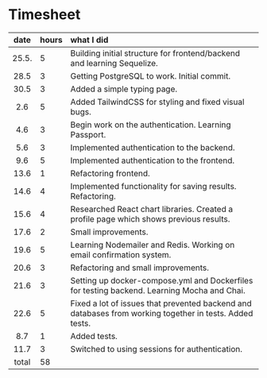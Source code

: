 # Timesheet

| date  | hours | what I did  |
| :----:|:------| :-----|
| 25.5. | 5     | Building initial structure for frontend/backend and learning Sequelize. |
| 28.5  | 3     | Getting PostgreSQL to work. Initial commit. |
| 30.5  | 3     | Added a simple typing page. |
| 2.6   | 5     | Added TailwindCSS for styling and fixed visual bugs. |
| 4.6   | 3     | Begin work on the authentication. Learning Passport. |
| 5.6   | 3     | Implemented authentication to the backend. |
| 9.6   | 5     | Implemented authentication to the frontend. |
| 13.6  | 1     | Refactoring frontend. |
| 14.6  | 4     | Implemented functionality for saving results. Refactoring. |
| 15.6  | 4     | Researched React chart libraries. Created a profile page which shows previous results. |
| 17.6  | 2     | Small improvements. |
| 19.6  | 5     | Learning Nodemailer and Redis. Working on email confirmation system. |
| 20.6  | 3     | Refactoring and small improvements. |
| 21.6  | 3     | Setting up docker-compose.yml and Dockerfiles for testing backend. Learning Mocha and Chai. |
| 22.6  | 5     | Fixed a lot of issues that prevented backend and databases from working together in tests. Added tests. |
| 8.7   | 1     | Added tests. |
| 11.7  | 3     | Switched to using sessions for authentication. |
| total | 58    | |